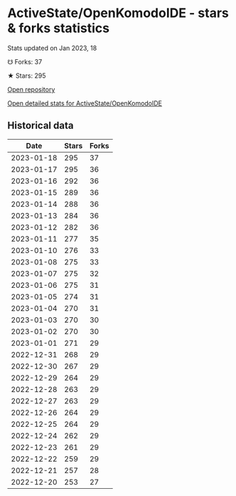 # ActiveState/OpenKomodoIDE - stars & forks statistics

Stats updated on Jan 2023, 18

☋ Forks: 37

★ Stars: 295

[Open repository](https://github.com/ActiveState/OpenKomodoIDE)

[Open detailed stats for ActiveState/OpenKomodoIDE](https://reviewgithub.com/rep/ActiveState/OpenKomodoIDE)

## Historical data
| Date | Stars | Forks |
|------|-------|-------|
| 2023-01-18 | 295 | 37 | 
| 2023-01-17 | 295 | 36 | 
| 2023-01-16 | 292 | 36 | 
| 2023-01-15 | 289 | 36 | 
| 2023-01-14 | 288 | 36 | 
| 2023-01-13 | 284 | 36 | 
| 2023-01-12 | 282 | 36 | 
| 2023-01-11 | 277 | 35 | 
| 2023-01-10 | 276 | 33 | 
| 2023-01-08 | 275 | 33 | 
| 2023-01-07 | 275 | 32 | 
| 2023-01-06 | 275 | 31 | 
| 2023-01-05 | 274 | 31 | 
| 2023-01-04 | 270 | 31 | 
| 2023-01-03 | 270 | 30 | 
| 2023-01-02 | 270 | 30 | 
| 2023-01-01 | 271 | 29 | 
| 2022-12-31 | 268 | 29 | 
| 2022-12-30 | 267 | 29 | 
| 2022-12-29 | 264 | 29 | 
| 2022-12-28 | 263 | 29 | 
| 2022-12-27 | 263 | 29 | 
| 2022-12-26 | 264 | 29 | 
| 2022-12-25 | 264 | 29 | 
| 2022-12-24 | 262 | 29 | 
| 2022-12-23 | 261 | 29 | 
| 2022-12-22 | 259 | 29 | 
| 2022-12-21 | 257 | 28 | 
| 2022-12-20 | 253 | 27 | 

